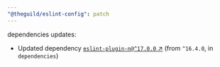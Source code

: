 ```yaml
---
"@theguild/eslint-config": patch
---
```

dependencies updates:
  - Updated dependency [`eslint-plugin-n@^17.0.0` ↗︎](https://www.npmjs.com/package/eslint-plugin-n/v/17.0.0) (from `^16.4.0`, in `dependencies`)
